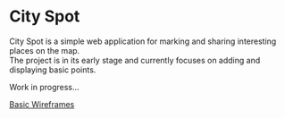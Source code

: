 
# City Spot

City Spot is a simple web application for marking and sharing interesting places on the map.  
The project is in its early stage and currently focuses on adding and displaying basic points.

Work in progress...

[Basic Wireframes](docs/wireframes/citySpot.html)